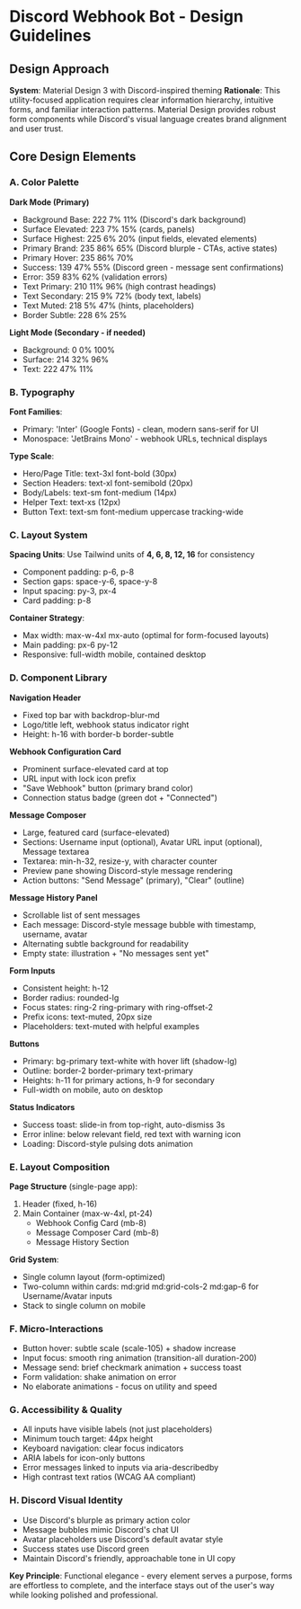 # Discord Webhook Bot - Design Guidelines

## Design Approach
**System**: Material Design 3 with Discord-inspired theming
**Rationale**: This utility-focused application requires clear information hierarchy, intuitive forms, and familiar interaction patterns. Material Design provides robust form components while Discord's visual language creates brand alignment and user trust.

## Core Design Elements

### A. Color Palette

**Dark Mode (Primary)**
- Background Base: 222 7% 11% (Discord's dark background)
- Surface Elevated: 223 7% 15% (cards, panels)
- Surface Highest: 225 6% 20% (input fields, elevated elements)
- Primary Brand: 235 86% 65% (Discord blurple - CTAs, active states)
- Primary Hover: 235 86% 70%
- Success: 139 47% 55% (Discord green - message sent confirmations)
- Error: 359 83% 62% (validation errors)
- Text Primary: 210 11% 96% (high contrast headings)
- Text Secondary: 215 9% 72% (body text, labels)
- Text Muted: 218 5% 47% (hints, placeholders)
- Border Subtle: 228 6% 25%

**Light Mode (Secondary - if needed)**
- Background: 0 0% 100%
- Surface: 214 32% 96%
- Text: 222 47% 11%

### B. Typography
**Font Families**: 
- Primary: 'Inter' (Google Fonts) - clean, modern sans-serif for UI
- Monospace: 'JetBrains Mono' - webhook URLs, technical displays

**Type Scale**:
- Hero/Page Title: text-3xl font-bold (30px)
- Section Headers: text-xl font-semibold (20px)
- Body/Labels: text-sm font-medium (14px)
- Helper Text: text-xs (12px)
- Button Text: text-sm font-medium uppercase tracking-wide

### C. Layout System
**Spacing Units**: Use Tailwind units of **4, 6, 8, 12, 16** for consistency
- Component padding: p-6, p-8
- Section gaps: space-y-6, space-y-8
- Input spacing: py-3, px-4
- Card padding: p-8

**Container Strategy**:
- Max width: max-w-4xl mx-auto (optimal for form-focused layouts)
- Main padding: px-6 py-12
- Responsive: full-width mobile, contained desktop

### D. Component Library

**Navigation Header**
- Fixed top bar with backdrop-blur-md
- Logo/title left, webhook status indicator right
- Height: h-16 with border-b border-subtle

**Webhook Configuration Card**
- Prominent surface-elevated card at top
- URL input with lock icon prefix
- "Save Webhook" button (primary brand color)
- Connection status badge (green dot + "Connected")

**Message Composer**
- Large, featured card (surface-elevated)
- Sections: Username input (optional), Avatar URL input (optional), Message textarea
- Textarea: min-h-32, resize-y, with character counter
- Preview pane showing Discord-style message rendering
- Action buttons: "Send Message" (primary), "Clear" (outline)

**Message History Panel**
- Scrollable list of sent messages
- Each message: Discord-style message bubble with timestamp, username, avatar
- Alternating subtle background for readability
- Empty state: illustration + "No messages sent yet"

**Form Inputs**
- Consistent height: h-12
- Border radius: rounded-lg
- Focus states: ring-2 ring-primary with ring-offset-2
- Prefix icons: text-muted, 20px size
- Placeholders: text-muted with helpful examples

**Buttons**
- Primary: bg-primary text-white with hover lift (shadow-lg)
- Outline: border-2 border-primary text-primary
- Heights: h-11 for primary actions, h-9 for secondary
- Full-width on mobile, auto on desktop

**Status Indicators**
- Success toast: slide-in from top-right, auto-dismiss 3s
- Error inline: below relevant field, red text with warning icon
- Loading: Discord-style pulsing dots animation

### E. Layout Composition

**Page Structure** (single-page app):
1. Header (fixed, h-16)
2. Main Container (max-w-4xl, pt-24)
   - Webhook Config Card (mb-8)
   - Message Composer Card (mb-8)
   - Message History Section

**Grid System**:
- Single column layout (form-optimized)
- Two-column within cards: md:grid md:grid-cols-2 md:gap-6 for Username/Avatar inputs
- Stack to single column on mobile

### F. Micro-Interactions
- Button hover: subtle scale (scale-105) + shadow increase
- Input focus: smooth ring animation (transition-all duration-200)
- Message send: brief checkmark animation + success toast
- Form validation: shake animation on error
- No elaborate animations - focus on utility and speed

### G. Accessibility & Quality
- All inputs have visible labels (not just placeholders)
- Minimum touch target: 44px height
- Keyboard navigation: clear focus indicators
- ARIA labels for icon-only buttons
- Error messages linked to inputs via aria-describedby
- High contrast text ratios (WCAG AA compliant)

### H. Discord Visual Identity
- Use Discord's blurple as primary action color
- Message bubbles mimic Discord's chat UI
- Avatar placeholders use Discord's default avatar style
- Success states use Discord green
- Maintain Discord's friendly, approachable tone in UI copy

**Key Principle**: Functional elegance - every element serves a purpose, forms are effortless to complete, and the interface stays out of the user's way while looking polished and professional.
